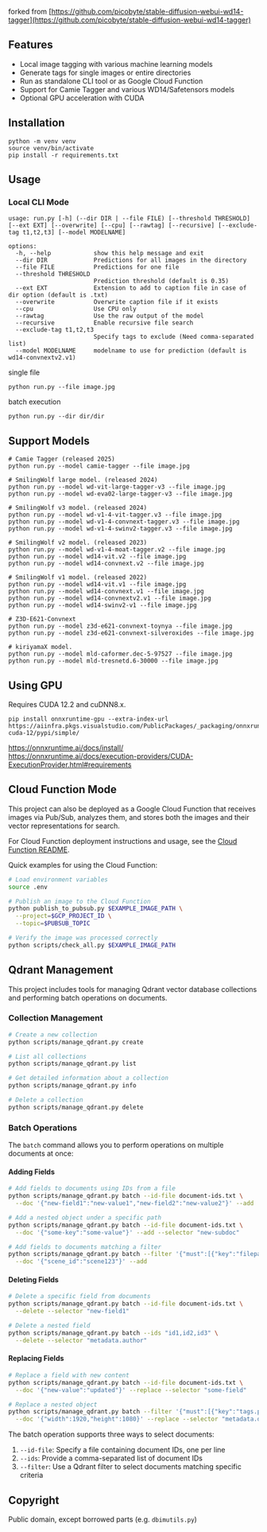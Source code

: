 
forked from [https://github.com/picobyte/stable-diffusion-webui-wd14-tagger](https://github.com/picobyte/stable-diffusion-webui-wd14-tagger)

## Features

- Local image tagging with various machine learning models
- Generate tags for single images or entire directories
- Run as standalone CLI tool or as Google Cloud Function
- Support for Camie Tagger and various WD14/Safetensors models
- Optional GPU acceleration with CUDA

## Installation

```
python -m venv venv
source venv/bin/activate
pip install -r requirements.txt
```

## Usage

### Local CLI Mode

```
usage: run.py [-h] (--dir DIR | --file FILE) [--threshold THRESHOLD] [--ext EXT] [--overwrite] [--cpu] [--rawtag] [--recursive] [--exclude-tag t1,t2,t3] [--model MODELNAME]

options:
  -h, --help            show this help message and exit
  --dir DIR             Predictions for all images in the directory
  --file FILE           Predictions for one file
  --threshold THRESHOLD
                        Prediction threshold (default is 0.35)
  --ext EXT             Extension to add to caption file in case of dir option (default is .txt)
  --overwrite           Overwrite caption file if it exists
  --cpu                 Use CPU only
  --rawtag              Use the raw output of the model
  --recursive           Enable recursive file search
  --exclude-tag t1,t2,t3
                        Specify tags to exclude (Need comma-separated list)
  --model MODELNAME     modelname to use for prediction (default is wd14-convnextv2.v1)
```

single file

```
python run.py --file image.jpg
```

batch execution

```
python run.py --dir dir/dir
```

## Support Models

```
# Camie Tagger (released 2025)
python run.py --model camie-tagger --file image.jpg

# SmilingWolf large model. (released 2024)
python run.py --model wd-vit-large-tagger-v3 --file image.jpg
python run.py --model wd-eva02-large-tagger-v3 --file image.jpg

# SmilingWolf v3 model. (released 2024)
python run.py --model wd-v1-4-vit-tagger.v3 --file image.jpg
python run.py --model wd-v1-4-convnext-tagger.v3 --file image.jpg
python run.py --model wd-v1-4-swinv2-tagger.v3 --file image.jpg

# SmilingWolf v2 model. (released 2023)
python run.py --model wd-v1-4-moat-tagger.v2 --file image.jpg
python run.py --model wd14-vit.v2 --file image.jpg
python run.py --model wd14-convnext.v2 --file image.jpg

# SmilingWolf v1 model. (released 2022)
python run.py --model wd14-vit.v1 --file image.jpg
python run.py --model wd14-convnext.v1 --file image.jpg
python run.py --model wd14-convnextv2.v1 --file image.jpg
python run.py --model wd14-swinv2-v1 --file image.jpg

# Z3D-E621-Convnext
python run.py --model z3d-e621-convnext-toynya --file image.jpg
python run.py --model z3d-e621-convnext-silveroxides --file image.jpg

# kiriyamaX model.
python run.py --model mld-caformer.dec-5-97527 --file image.jpg
python run.py --model mld-tresnetd.6-30000 --file image.jpg
```

## Using GPU

Requires CUDA 12.2 and cuDNN8.x.

```
pip install onnxruntime-gpu --extra-index-url https://aiinfra.pkgs.visualstudio.com/PublicPackages/_packaging/onnxruntime-cuda-12/pypi/simple/
```

https://onnxruntime.ai/docs/install/</br>
https://onnxruntime.ai/docs/execution-providers/CUDA-ExecutionProvider.html#requirements

## Cloud Function Mode

This project can also be deployed as a Google Cloud Function that receives images via Pub/Sub, analyzes them, and stores both the images and their vector representations for search.

For Cloud Function deployment instructions and usage, see the [Cloud Function README](README-CLOUD.md).

Quick examples for using the Cloud Function:

```bash
# Load environment variables
source .env

# Publish an image to the Cloud Function
python publish_to_pubsub.py $EXAMPLE_IMAGE_PATH \
  --project=$GCP_PROJECT_ID \
  --topic=$PUBSUB_TOPIC

# Verify the image was processed correctly
python scripts/check_all.py $EXAMPLE_IMAGE_PATH
```

## Qdrant Management

This project includes tools for managing Qdrant vector database collections and performing batch operations on documents.

### Collection Management

```bash
# Create a new collection
python scripts/manage_qdrant.py create

# List all collections
python scripts/manage_qdrant.py list

# Get detailed information about a collection
python scripts/manage_qdrant.py info

# Delete a collection
python scripts/manage_qdrant.py delete
```

### Batch Operations

The `batch` command allows you to perform operations on multiple documents at once:

#### Adding Fields

```bash
# Add fields to documents using IDs from a file
python scripts/manage_qdrant.py batch --id-file document-ids.txt \
  --doc '{"new-field1":"new-value1","new-field2":"new-value2"}' --add

# Add a nested object under a specific path
python scripts/manage_qdrant.py batch --id-file document-ids.txt \
  --doc '{"some-key":"some-value"}' --add --selector "new-subdoc"

# Add fields to documents matching a filter
python scripts/manage_qdrant.py batch --filter '{"must":[{"key":"filepath","match":{"text":"MOVIE_TITLE"}}]}' \
  --doc '{"scene_id":"scene123"}' --add
```

#### Deleting Fields

```bash
# Delete a specific field from documents
python scripts/manage_qdrant.py batch --id-file document-ids.txt \
  --delete --selector "new-field1"

# Delete a nested field
python scripts/manage_qdrant.py batch --ids "id1,id2,id3" \
  --delete --selector "metadata.author"
```

#### Replacing Fields

```bash
# Replace a field with new content
python scripts/manage_qdrant.py batch --id-file document-ids.txt \
  --doc '{"new-value":"updated"}' --replace --selector "some-field"

# Replace a nested object
python scripts/manage_qdrant.py batch --filter '{"must":[{"key":"tags.person","range":{"gte":0.9}}]}' \
  --doc '{"width":1920,"height":1080}' --replace --selector "metadata.dimensions"
```

The batch operation supports three ways to select documents:
1. `--id-file`: Specify a file containing document IDs, one per line
2. `--ids`: Provide a comma-separated list of document IDs
3. `--filter`: Use a Qdrant filter to select documents matching specific criteria

## Copyright

Public domain, except borrowed parts (e.g. `dbimutils.py`)
